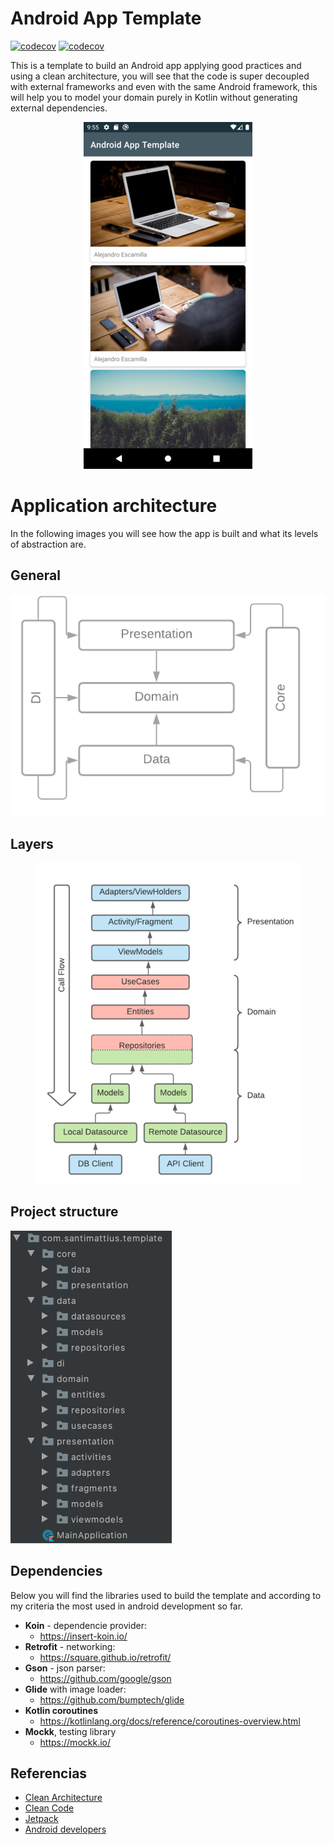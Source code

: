 # Android App Template

[![codecov](https://codecov.io/gh/santimattius/android-arch-template/branch/master/graph/badge.svg?token=7ITWBL56NJ)](https://codecov.io/gh/santimattius/android-arch-template) [![codecov](https://www.travis-ci.com/santimattius/android-arch-template.svg?token=P7xvicFZMo2reEHHNuJS&branch=master)](https://www.travis-ci.com/santimattius/android-arch-template)

This is a template to build an Android app applying good practices and using a clean architecture, you will see that the code is super decoupled with external frameworks and even with the same Android framework, this will help you to model your domain purely in Kotlin without generating external dependencies.

<p align="center">
  <img src="https://github.com/santimattius/android-arch-template/blob/master/screenshoot/android-clean-arch-capture.png?raw=true" alt="App Capture"/>
</p>


# Application architecture

In the following images you will see how the app is built and what its levels of abstraction are.

## General

<p align="center">
  <img src="https://github.com/santimattius/android-arch-template/blob/master/screenshoot/android-clean-arch-general.png?raw=true" alt="general architecture"/>
</p>

## Layers
<p align="center">
  <img src="https://github.com/santimattius/android-arch-template/blob/master/screenshoot/android-clean-arch-layers.png?raw=true" alt="architecture layers"/>
</p>

## Project structure

<p align="left">
  <img src="https://github.com/santimattius/android-arch-template/blob/master/screenshoot/android-clean-arch-packages.png?raw=true" alt="Project packages"/>
</p>

## Dependencies

Below you will find the libraries used to build the template and according to my criteria the most used in android development so far.

- **Koin** - dependencie provider: 
  - https://insert-koin.io/
- **Retrofit** - networking: 
  - https://square.github.io/retrofit/
- **Gson** - json parser:
  - https://github.com/google/gson
- **Glide** with image loader:
  - https://github.com/bumptech/glide
- **Kotlin coroutines**
  - https://kotlinlang.org/docs/reference/coroutines-overview.html
- **Mockk**, testing library
  - https://mockk.io/  

## Referencias

 - [Clean Architecture](https://blog.cleancoder.com/uncle-bob/2012/08/13/the-clean-architecture.html)
 - [Clean Code](https://blog.cleancoder.com/)
 - [Jetpack](https://developer.android.com/jetpack?gclid=CjwKCAjw7diEBhB-EiwAskVi13xJGdb6SCxqntF3pNt6JQ4ulvEQsB9JelBK2OIG5P0cePTCcsOksBoCk1sQAvD_BwE&gclsrc=aw.ds)
 - [Android developers](https://developer.android.com/)
